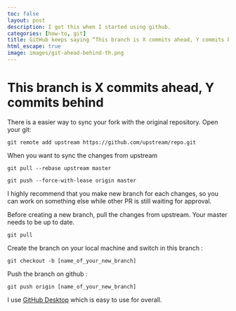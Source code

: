 ```yaml
---
toc: false
layout: post
description: I got this when I started using github.
categories: [how-to, git]
title: GitHub keeps saying “This branch is X commits ahead, Y commits behind”
html_escape: true
image: images/git-ahead-behind-th.png
---
```

# This branch is X commits ahead, Y commits behind

There is a easier way to sync your fork with the original repository. Open your git:

```git
git remote add upstream https://github.com/upstream/repo.git
```

When you want to sync the changes from upstream

```git
git pull --rebase upstream master
```

```git
git push --force-with-lease origin master
```

I highly recommend that you make new branch for each changes, so you can work on something else while other PR is still waiting for approval. 

Before creating a new branch, pull the changes from upstream. Your master needs to be up to date.
```git
git pull
```

Create the branch on your local machine and switch in this branch :
```git
git checkout -b [name_of_your_new_branch]
```

Push the branch on github :
```git
git push origin [name_of_your_new_branch]
```

I use [GitHub Desktop](https://desktop.github.com/) which is easy to use for overall.